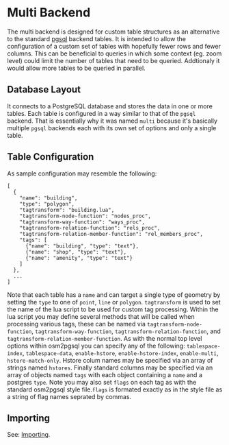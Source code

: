# Multi Backend #

The multi backend is designed for custom table structures as an alternative
to the standard [pgsql](pgsql.md) backend tables. It is intended to allow
the configuration of a custom set of tables with hopefully fewer rows and fewer
columns. This can be beneficial to queries in which some context (eg. zoom level)
could limit the number of tables that need to be queried. Addtionaly it would
allow more tables to be queried in parallel. 

## Database Layout ##
It connects to a PostgreSQL database and stores the data in one or more tables.
Each table is configured in a way similar to that of the `pgsql` backend.
That is essentially why it was named `multi` because it's basically multiple
`pgsql` backends each with its own set of options and only a single table.

## Table Configuration ##
As sample configuration may resemble the following:

    [
      {
        "name": "building",
        "type": "polygon",
        "tagtransform": "building.lua",
        "tagtransform-node-function": "nodes_proc",
        "tagtransform-way-function": "ways_proc",
        "tagtransform-relation-function": "rels_proc",
        "tagtransform-relation-member-function": "rel_members_proc",
        "tags": [
          {"name": "building", "type": "text"},
          {"name": "shop", "type": "text"},
          {"name": "amenity", "type": "text"}
        ]
      },
      ...
    ]

Note that each table has a `name` and can target a single type of geometry
by setting the `type` to one of `point`, `line` or `polygon`. `tagtransform`
is used to set the name of the lua script to be used for custom tag processing.
Within the lua script you may define several methods that will be called
when processing various tags, these can be named via 
`tagtransform-node-function`, `tagtransform-way-function`,
`tagtransform-relation-function`, and `tagtransform-relation-member-function`.
As with the normal top level options within osm2pgsql you can specify any of the
following: `tablespace-index`, `tablespace-data`, `enable-hstore`,
`enable-hstore-index`, `enable-multi`, `hstore-match-only`. Hstore colum names
may be specified via an array of strings named `hstores`. Finally standard columns
may be specified via an array of objects named `tags` with each object containing
a `name` and a postgres `type`. Note you may also set `flags` on each tag as with
the standard osm2pgsql style file.`flags` is formated exactly as in the style file
as a string of flag names seprated by commas.

## Importing ##

See: [Importing](pgsql.md#importing).
